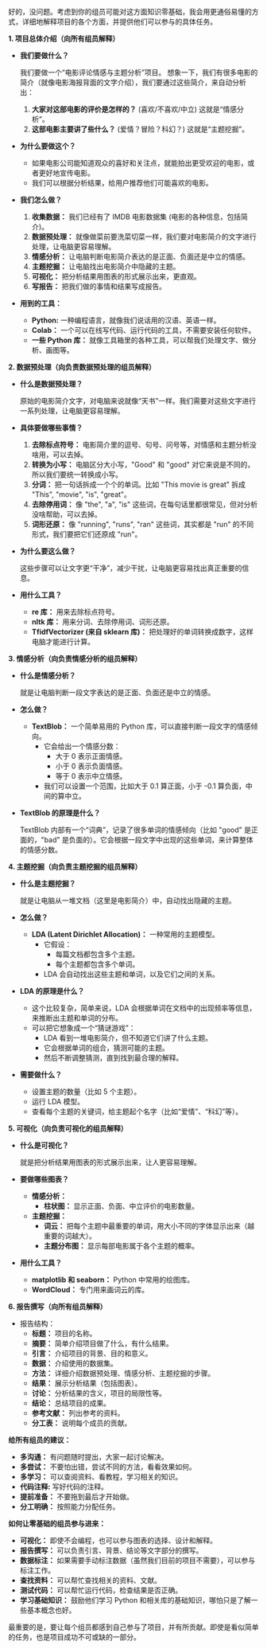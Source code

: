 好的，没问题。考虑到你的组员可能对这方面知识零基础，我会用更通俗易懂的方式，详细地解释项目的各个方面，并提供他们可以参与的具体任务。

**1. 项目总体介绍（向所有组员解释）**

*   **我们要做什么？**

    我们要做一个“电影评论情感与主题分析”项目。 想象一下，我们有很多电影的简介（就像电影海报背面的文字介绍），我们要通过这些简介，来自动分析出：

    1.  **大家对这部电影的评价是怎样的？** (喜欢/不喜欢/中立)  这就是“情感分析”。
    2.  **这部电影主要讲了些什么？** (爱情？冒险？科幻？)  这就是“主题挖掘”。

*   **为什么要做这个？**

    *   如果电影公司能知道观众的喜好和关注点，就能拍出更受欢迎的电影，或者更好地宣传电影。
    *   我们可以根据分析结果，给用户推荐他们可能喜欢的电影。

*   **我们怎么做？**

    1.  **收集数据：** 我们已经有了 IMDB 电影数据集 (电影的各种信息，包括简介)。
    2.  **数据预处理：** 就像做菜前要洗菜切菜一样，我们要对电影简介的文字进行处理，让电脑更容易理解。
    3.  **情感分析：**  让电脑判断电影简介表达的是正面、负面还是中立的情感。
    4.  **主题挖掘：**  让电脑找出电影简介中隐藏的主题。
    5.  **可视化：** 把分析结果用图表的形式展示出来，更直观。
    6.  **写报告：** 把我们做的事情和结果写成报告。

*   **用到的工具：**

    *   **Python:** 一种编程语言，就像我们说话用的汉语、英语一样。
    *   **Colab：** 一个可以在线写代码、运行代码的工具，不需要安装任何软件。
    *   **一些 Python 库：** 就像工具箱里的各种工具，可以帮我们处理文字、做分析、画图等。

**2. 数据预处理（向负责数据预处理的组员解释）**

*   **什么是数据预处理？**

    原始的电影简介文字，对电脑来说就像“天书”一样。我们需要对这些文字进行一系列处理，让电脑更容易理解。

*   **具体要做哪些事情？**

    1.  **去除标点符号：** 电影简介里的逗号、句号、问号等，对情感和主题分析没啥用，可以去掉。
    2.  **转换为小写：** 电脑区分大小写，"Good" 和 "good" 对它来说是不同的，所以我们要统一转换成小写。
    3.  **分词：** 把一句话拆成一个个的单词。比如 "This movie is great" 拆成 "This", "movie", "is", "great"。
    4.  **去除停用词：** 像 "the", "a", "is" 这些词，在每句话里都很常见，但对分析没啥帮助，可以去掉。
    5.  **词形还原：** 像 "running", "runs", "ran" 这些词，其实都是 "run" 的不同形式，我们要把它们还原成 "run"。

*   **为什么要这么做？**

    这些步骤可以让文字更“干净”，减少干扰，让电脑更容易找出真正重要的信息。

*   **用什么工具？**

    *   **re 库：** 用来去除标点符号。
    *   **nltk 库：** 用来分词、去除停用词、词形还原。
    *   **TfidfVectorizer (来自 sklearn 库)：**  把处理好的单词转换成数字，这样电脑才能进行计算。

**3. 情感分析（向负责情感分析的组员解释）**

*   **什么是情感分析？**

    就是让电脑判断一段文字表达的是正面、负面还是中立的情感。

*   **怎么做？**

    *   **TextBlob：** 一个简单易用的 Python 库，可以直接判断一段文字的情感倾向。
        *   它会给出一个情感分数：
            *   大于 0 表示正面情感。
            *   小于 0 表示负面情感。
            *   等于 0 表示中立情感。
        *   我们可以设置一个范围，比如大于 0.1 算正面，小于 -0.1 算负面，中间的算中立。

*   **TextBlob 的原理是什么？**

    TextBlob 内部有一个“词典”，记录了很多单词的情感倾向（比如 "good" 是正面的，"bad" 是负面的）。它会根据一段文字中出现的这些单词，来计算整体的情感分数。

**4. 主题挖掘（向负责主题挖掘的组员解释）**

*   **什么是主题挖掘？**

    就是让电脑从一堆文档（这里是电影简介）中，自动找出隐藏的主题。

*   **怎么做？**

    *   **LDA (Latent Dirichlet Allocation)：** 一种常用的主题模型。
        *   它假设：
            *   每篇文档都包含多个主题。
            *   每个主题都包含多个单词。
        *   LDA 会自动找出这些主题和单词，以及它们之间的关系。

*   **LDA 的原理是什么？**
    *   这个比较复杂，简单来说，LDA 会根据单词在文档中的出现频率等信息，来推断出主题和单词的分布。
    *   可以把它想象成一个“猜谜游戏”：
        *   LDA 看到一堆电影简介，但不知道它们讲了什么主题。
        *   它会根据单词的组合，猜测可能的主题。
        *   然后不断调整猜测，直到找到最合理的解释。

* **需要做什么？**
    *  设置主题的数量（比如 5 个主题）。
    *  运行 LDA 模型。
    *  查看每个主题的关键词，给主题起个名字（比如“爱情”、“科幻”等）。

**5. 可视化（向负责可视化的组员解释）**

*   **什么是可视化？**

    就是把分析结果用图表的形式展示出来，让人更容易理解。

*   **要做哪些图表？**

    *   **情感分析：**
        *   **柱状图：** 显示正面、负面、中立评价的电影数量。
    *   **主题挖掘：**
        *   **词云：** 把每个主题中最重要的单词，用大小不同的字体显示出来（越重要的词越大）。
        *   **主题分布图：** 显示每部电影属于各个主题的概率。

*   **用什么工具？**

    *   **matplotlib 和 seaborn：** Python 中常用的绘图库。
    *   **WordCloud：** 专门用来画词云的库。

**6. 报告撰写（向所有组员解释）**

* 报告结构：
    *   **标题：** 项目的名称。
    *   **摘要：** 简单介绍项目做了什么，有什么结果。
    *   **引言：** 介绍项目的背景、目的和意义。
    *   **数据：** 介绍使用的数据集。
    *   **方法：** 详细介绍数据预处理、情感分析、主题挖掘的步骤。
    *   **结果：** 展示分析结果（包括图表）。
    *   **讨论：** 分析结果的含义，项目的局限性等。
    *   **结论：** 总结项目的成果。
    *   **参考文献：** 列出参考的资料。
    *   **分工表：** 说明每个成员的贡献。

**给所有组员的建议：**

*   **多沟通：** 有问题随时提出，大家一起讨论解决。
*   **多尝试：** 不要怕出错，尝试不同的方法，看看效果如何。
*   **多学习：** 可以查阅资料、看教程，学习相关的知识。
*   **代码注释:** 写好代码的注释。
* **提前准备：** 不要拖到最后才开始做。
* **分工明确：** 按照能力分配任务。

**如何让零基础的组员参与进来：**

*   **可视化：**  即使不会编程，也可以参与图表的选择、设计和解释。
*   **报告撰写：** 可以负责引言、背景、结论等文字部分的撰写。
*   **数据标注：** 如果需要手动标注数据（虽然我们目前的项目不需要），可以参与标注工作。
*   **查找资料：** 可以帮忙查找相关的资料、文献。
*   **测试代码：** 可以帮忙运行代码，检查结果是否正确。
*   **学习基础知识：** 鼓励他们学习 Python 和相关库的基础知识，哪怕只是了解一些基本概念也好。

最重要的是，要让每个组员都感到自己参与了项目，并有所贡献。即使是看似简单的任务，也是项目成功不可或缺的一部分。

